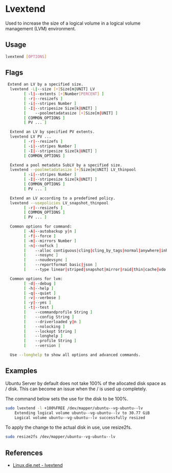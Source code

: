 # Lvextend

Used to increase the size of a logical volume in a logical volume management (LVM) environment.

## Usage

```bash
lvextend [OPTIONS]
```

## Flags

```bash
 Extend an LV by a specified size.
  lvextend -L|--size [+]Size[m|UNIT] LV
        [ -l|--extents [+]Number[PERCENT] ]
        [ -r|--resizefs ]
        [ -i|--stripes Number ]
        [ -I|--stripesize Size[k|UNIT] ]
        [    --poolmetadatasize [+]Size[m|UNIT] ]
        [ COMMON_OPTIONS ]
        [ PV ... ]

  Extend an LV by specified PV extents.
  lvextend LV PV ...
        [ -r|--resizefs ]
        [ -i|--stripes Number ]
        [ -I|--stripesize Size[k|UNIT] ]
        [ COMMON_OPTIONS ]

  Extend a pool metadata SubLV by a specified size.
  lvextend --poolmetadatasize [+]Size[m|UNIT] LV_thinpool
        [ -i|--stripes Number ]
        [ -I|--stripesize Size[k|UNIT] ]
        [ COMMON_OPTIONS ]
        [ PV ... ]

  Extend an LV according to a predefined policy.
  lvextend --usepolicies LV_snapshot_thinpool
        [ -r|--resizefs ]
        [ COMMON_OPTIONS ]
        [ PV ... ]

  Common options for command:
        [ -A|--autobackup y|n ]
        [ -f|--force ]
        [ -m|--mirrors Number ]
        [ -n|--nofsck ]
        [    --alloc contiguous|cling|cling_by_tags|normal|anywhere|inherit ]
        [    --nosync ]
        [    --noudevsync ]
        [    --reportformat basic|json ]
        [    --type linear|striped|snapshot|mirror|raid|thin|cache|vdo|thin-pool|cache-pool|vdo-pool ]

  Common options for lvm:
        [ -d|--debug ]
        [ -h|--help ]
        [ -q|--quiet ]
        [ -v|--verbose ]
        [ -y|--yes ]
        [ -t|--test ]
        [    --commandprofile String ]
        [    --config String ]
        [    --driverloaded y|n ]
        [    --nolocking ]
        [    --lockopt String ]
        [    --longhelp ]
        [    --profile String ]
        [    --version ]

  Use --longhelp to show all options and advanced commands.
```

## Examples

Ubuntu Server by default does not take 100% of the allocated disk space as / disk. This can become an issue when the / is used up completely.

The command below sets the use for the disk to be 100%.

```bash
sudo lvextend -l +100%FREE /dev/mapper/ubuntu--vg-ubuntu--lv
    Extending logical volume ubuntu--vg-ubuntu--lv to 30.77 GiB
    Logical volume ubuntu--vg-ubuntu--lv successfully resized
```

To apply the change to the actual disk in use, use resize2fs.

```bash
sudo resize2fs /dev/mapper/ubuntu--vg-ubuntu--lv
```

## References

- [Linux.die.net - lvextend](https://linux.die.net/man/8/lvextend)
